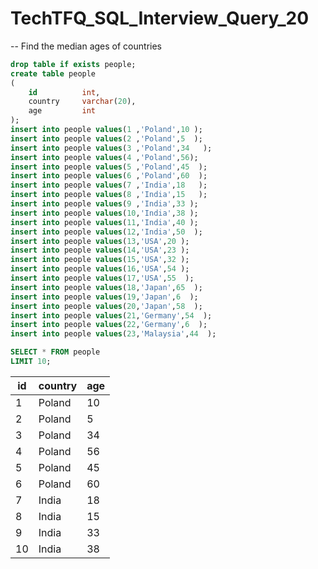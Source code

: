 # TechTFQ_SQL_Interview_Query_20

-- Find the median ages of countries

```sql
drop table if exists people;
create table people
(
	id			int,
	country		varchar(20),
	age			int
);
insert into people values(1 ,'Poland',10 );
insert into people values(2 ,'Poland',5  );
insert into people values(3 ,'Poland',34   );
insert into people values(4 ,'Poland',56);
insert into people values(5 ,'Poland',45  );
insert into people values(6 ,'Poland',60  );
insert into people values(7 ,'India',18   );
insert into people values(8 ,'India',15   );
insert into people values(9 ,'India',33 );
insert into people values(10,'India',38 );
insert into people values(11,'India',40 );
insert into people values(12,'India',50  );
insert into people values(13,'USA',20 );
insert into people values(14,'USA',23 );
insert into people values(15,'USA',32 );
insert into people values(16,'USA',54 );
insert into people values(17,'USA',55  );
insert into people values(18,'Japan',65  );
insert into people values(19,'Japan',6  );
insert into people values(20,'Japan',58  );
insert into people values(21,'Germany',54  );
insert into people values(22,'Germany',6  );
insert into people values(23,'Malaysia',44  );
```

```sql 
SELECT * FROM people
LIMIT 10;
```

| id | country | age |
|----|---------|-----|
| 1 | Poland |	10 |
| 2	| Poland |	5 |
| 3	| Poland |	34 | 
| 4	| Poland |	56 |
| 5	| Poland |	45 |
| 6	| Poland |	60 |
| 7	| India | 18 |
| 8	| India |	15 | 
| 9	| India |	33 |
| 10	| India |	38 |

